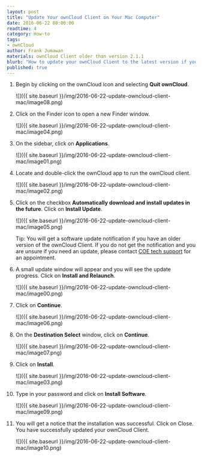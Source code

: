 ```yaml
---
layout: post
title: "Update Your ownCloud Client on Your Mac Computer"
date: 2016-06-22 08:00:00
readtime: 4
category: How-to
tags:
- ownCloud
author: Frank Jumawan
materials: ownCloud Client older than version 2.1.1
blurb: "How to update your ownCloud Client to the latest version if you have verified you have an old version of the ownCloud Client"
published: true
---
```


1. Begin by clicking on the ownCloud icon and selecting **Quit ownCloud**.

    ![]({{ site.baseurl }}/img/2016-06-22-update-owncloud-client-mac/image08.png)

2. Click on the Finder icon to open a new Finder window.

    ![]({{ site.baseurl }}/img/2016-06-22-update-owncloud-client-mac/image04.png)

3. On the sidebar, click on **Applications**.

    ![]({{ site.baseurl }}/img/2016-06-22-update-owncloud-client-mac/image01.png)

4. Locate and double-click the ownCloud app to run the ownCloud client.

    ![]({{ site.baseurl }}/img/2016-06-22-update-owncloud-client-mac/image02.png)

5. Click on the checkbox **Automatically download and install updates in the future**. Click on **Install Update**.

    ![]({{ site.baseurl }}/img/2016-06-22-update-owncloud-client-mac/image05.png)

    Tip: You will get a software update notification if you have an older version of the ownCloud Client. If you do not get the notification and you are unsure if you need an update, please contact [COE tech support](mailto:coetech@hawaii.edu) for an appointment.

6. A small update window will appear and you will see the update progress. Click on **Install and Relaunch**.

    ![]({{ site.baseurl }}/img/2016-06-22-update-owncloud-client-mac/image00.png)

7. Click on **Continue**.

    ![]({{ site.baseurl }}/img/2016-06-22-update-owncloud-client-mac/image06.png)

8. On the **Destination Select** window, click on **Continue**.

    ![]({{ site.baseurl }}/img/2016-06-22-update-owncloud-client-mac/image07.png)

9. Click on **Install**.

    ![]({{ site.baseurl }}/img/2016-06-22-update-owncloud-client-mac/image03.png)

10. Type in your password and click on **Install Software**.

    ![]({{ site.baseurl }}/img/2016-06-22-update-owncloud-client-mac/image09.png)

11. You will get a notice that the installation was successful. Click on Close. You have successfully updated your ownCloud Client.

    ![]({{ site.baseurl }}/img/2016-06-22-update-owncloud-client-mac/image10.png)
